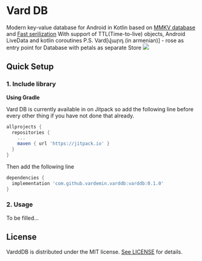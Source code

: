 # Vard DB
Modern key-value database for Android in Kotlin based on [MMKV database](https://github.com/Tencent/MMKV) and [Fast serilization](https://github.com/RuedigerMoeller/fast-serialization)
With support of TTL(Time-to-live) objects, Android LiveData and kotlin coroutines
P.S. Vard[վարդ (in armenian)] - rose as entry point for Database with petals as separate Store 
[![](https://jitpack.io/v/vardemin/VardDB.svg)](https://jitpack.io/#vardemin/VardDB)

## Quick Setup
### 1. Include library

**Using Gradle**

Vard DB is currently available in on Jitpack so add the following line before every other thing if you have not done that already.

```gradle
allprojects {
  repositories {
    ...
    maven { url 'https://jitpack.io' }
  }
}
```
	
Then add the following line 

``` gradle
dependencies {
  implementation 'com.github.vardemin.varddb:varddb:0.1.0'
}
```

### 2. Usage
To be filled...

## License

VarddDB is distributed under the MIT license. [See LICENSE](https://github.com/vardemin/VardDB/blob/master/LICENSE.md) for details.
